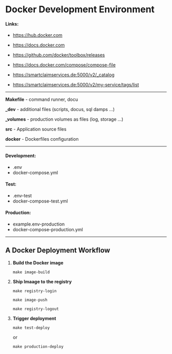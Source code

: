 # Docker Development Environment

#### Links:
- https://hub.docker.com
- https://docs.docker.com
- https://github.com/docker/toolbox/releases
- https://docs.docker.com/compose/compose-file

- https://smartclaimservices.de:5000/v2/_catalog
- https://smartclaimservices.de:5000/v2/my-service/tags/list

---
 
**Makefile** - command runner, docu

**_dev** - additional files (scripts, docus, sql damps ...)

**_volumes** - production volumes as files (log, storage ...)

**src** - Application source files

**docker** - Dockerfiles configuration

---

#### Development:
- .env
- docker-compose.yml

#### Test:
- .env-test
- docker-compose-test.yml

#### Production:
- example.env-production
- docker-compose-production.yml

---

## A Docker Deployment Workflow

1. **Build the Docker image** 
    ~~~
    make image-build
    ~~~
   
2. **Ship Imaage to the registry**
    ~~~
    make registry-login
   
    make image-push
   
    make registry-logout
    ~~~
   
3. **Trigger deployment**
    ~~~
    make test-deploy
    ~~~
    or
    ~~~
    make production-deploy
    ~~~
